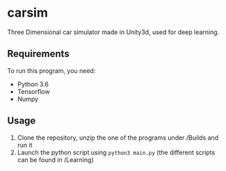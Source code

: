 # carsim
Three Dimensional car simulator made in Unity3d, used for deep learning.

## Requirements
To run this program, you need:
 - Python 3.6
 - Tensorflow
 - Numpy

## Usage
1. Clone the repository, unzip the one of the programs under /Builds and run it
2. Launch the python script using `python3 main.py` (the different scripts can be found in /Learning)

